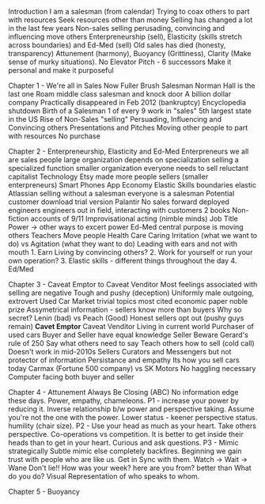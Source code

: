 Introduction
	I am a salesman (from calendar)
	Trying to coax others to part with resources
	Seek resources other than money
	Selling has changed a lot in the last few years
	Non-sales selling
		perusading, convincing and influencing
		move others
	Enterpreneurship (sell), Elasticity (skills stretch across boundaries) and Ed-Med (sell)
	Old sales has died (honesty, transparency)
	Attunement (harmony), Buoyancy (Grittiness), Clarity (Make sense of murky situations).
	No Elevator Pitch - 6 successors
	Make it personal and make it purposeful

Chapter 1 - We're all in Sales Now
	Fuller Brush Salesman
		Norman Hall is the last one
		Roam middle class salesman and knock door
		A billion dollar company
		Practically disappeared in Feb 2012 (bankruptcy)
	Encyclopedia shutdown
	Birth of a Salesman
		1 of every 9 work in "sales"
		5th largest state in the US
	Rise of Non-Sales "selling"
		Persuading, Influencing and Convincing others
		Presentations and Pitches
		Moving other people to part with resources
		No purchase

Chapter 2 - Enterpreneurship, Elasticity and Ed-Med
	Enterpreneurs
		we all are sales people
		large organization depends on specialization
			selling a specialized function
		smaller organization
			everyone needs to sell
			reluctant capitalist
		Technology
			Etsy
				made more people sellers (smaller enterpreneurs)
			Smart Phones
				App Economy
	Elastic Skills
		boundaries elastic
		Atlassian
			selling without a salesman
			everyone is a salesman
			Potential customer download trial version
		Palantir
			No sales
			forward deployed engineers
			engineers out in field, interacting with customers
			2 books
				Non-fiction accounts of 9/11
				Improvisational acting (nimble minds)
		Job Title Power -> other ways to excert power
	Ed-Med
		central purpose is moving others
		Teachers
			Move people
		Health Care
			Caring
		Irritation (what we want to do) vs Agitation (what they want to do)
		Leading with ears and not with mouth
	1. Earn Living by convincing others?
	2. Work for yourself or run your own operation?
	3. Elastic skills - different things throughout the day
	4. Ed/Med

Chapter 3 - Caveat Emptor to Caveat Venditor
	Most feelings associated with selling are negative
		Tough and pushy (deception)
		Uniformly male
		outgoing, extrovert
	Used Car Market
		trivial topics
		most cited economic paper
		noble prize
		Assymetrical information - sellers know more than buyers
		Why so secret?
		Lenin (bad) vs Peach (Good)
		Honest sellers opt out (pushy guys remain)
		**Cavet Emptor**
	Caveat Venditor
		Living in current world
		Purchaser of used cars
		Buyer and Seller have equal knowledge
		Seller Beware
	Gerard's rule of 250
		Say what others need to say
		Teach others how to sell (cold call)
		Doesn't work in mid-2010s
	Sellers
		Curators and Messengers but not protector of information
		Persistance and empathy
		Its how you sell cars today
		Carmax (Fortune 500 company) vs SK Motors
		No haggling necessary
		Computer facing both buyer and seller

Chapter 4 - Attunement
	Always Be Closing (ABC)
	No information edge these days.
	Power, empathy, chameleons.
	P1 - increase your power by reducing it.
		Inverse relationship b/w power and perspective taking.
		Assume you're not the one with the power.
		Lower status - keener perspective status.
		humility (chair size).
	P2 - Use your head as much as your heart.
		Take others perspective.
		Co-operations vs competition.
		It is better to get inside their heads than to get in your heart.
		Curious and ask questions.
	P3 - Mimic strategically
		Subtle mimic else completely backfires.
		Beginning we gain trust with people who are like us.
		Get in Sync with them.
		Watch -> Wait -> Wane
	Don't lie!!
	How was your week?
	here are you from? better than What do you do?
	Visual Representation of who speaks to whom.

Chapter 5 - Buoyancy

